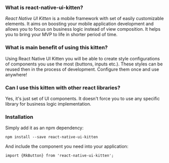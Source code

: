 ### What is react-native-ui-kitten?

*React Native UI Kitten* is a mobile framework with set of easily customizable elements. 
It aims on boosting your mobile application development and allows you to focus on business logic instead of view composition. 
It helps you to bring your MVP to life in shorter period of time.

### What is main benefit of using this kitten?

Using React Native UI Kitten you will be able to create style configurations of components you use the most (buttons, inputs etc.). 
These styles can be reused then in the process of development. Configure them once and use anywhere!

### Can I use this kitten with other react libraries?

Yes, it's just set of UI components. It doesn't force you to use any specific library for business logic implementation.

### Installation

Simply add it as an npm dependency:

```
npm install --save react-native-ui-kitten
```

And include the component you need into your application:
```
import {RkButton} from 'react-native-ui-kitten';
```



